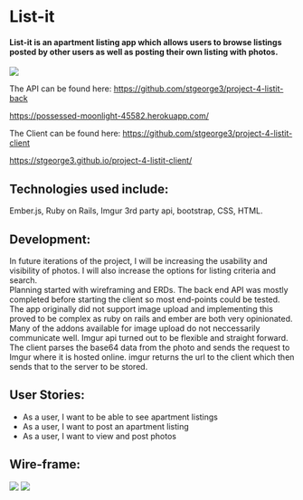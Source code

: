 <h1> List-it </h1>
<h4>
List-it is an apartment listing app which allows users to browse listings posted by other users as well as posting their own listing with photos.
</h4>

<img src='https://i.imgur.com/L7ujqrX.png'>


The API can be found here:
https://github.com/stgeorge3/project-4-listit-back

https://possessed-moonlight-45582.herokuapp.com/

The Client can be found here:
https://github.com/stgeorge3/project-4-listit-client

https://stgeorge3.github.io/project-4-listit-client/

<h2>
Technologies used include:
</h2>
<p>
Ember.js, Ruby on Rails, Imgur 3rd party api, bootstrap, CSS, HTML.
</p>

<h2>
Development:
</h2>

<p>
In future iterations of the project, I will be increasing the usability and visibility of photos. I will also increase the options for listing criteria and search.
<br>
Planning started with wireframing and ERDs. The back end API was mostly completed before starting the client so most end-points could be tested. The app originally did not support image upload and implementing this proved to be complex as ruby on rails and ember are both very opinionated. Many of the addons available for image upload do not neccessarily  communicate well. Imgur api turned out to be flexible and straight forward. The client parses the base64 data from the photo and sends the request to Imgur where it is hosted online. imgur returns the url to the client which then sends that to the server to be stored.
</p>
<h2>
User Stories:
</h2>
<ul>
  <li>As a user, I want to be able to see apartment listings</li>

  <li>As a user, I want to post an apartment listing</li>

  <li>As a user, I want to view and post photos</li>
</ul>
<h2>
Wire-frame:
</h2>
<img src="https://lh3.googleusercontent.com/-L0AxpwfXKMQ/WgiL1bbNKgI/AAAAAAAAEjg/bv9x-pIzYUAb2D0d6BKbvhXBfJ0lvA_PQCL0BGAYYCw/h2048/4727459728845018824%253Faccount_id%253D0">
<img src="https://lh3.googleusercontent.com/-IlN8H9DCEBE/WgiINZTDczI/AAAAAAAAEjM/qKBkIyNT0kAT5Gcbl7VCVbhNiNEZSfoYwCL0BGAYYCw/h2048/4276654311124077519%253Faccount_id%253D0">

